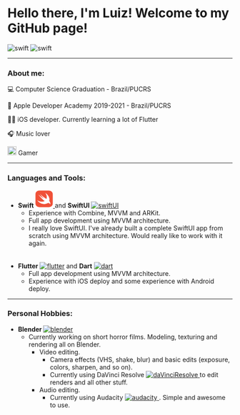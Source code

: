 <h1 align="left">Hello there, I'm Luiz! Welcome to my GitHub page! </h1> 


<img src="https://developer.apple.com/assets/elements/icons/brandmark/apple-developer-brandmark-i.svg" alt="swift" width="140" height="30"/>
<img src="https://storage.googleapis.com/cms-storage-bucket/ec64036b4eacc9f3fd73.svg" alt="swift" width="100" height="30"/>

------------------------------------------

                                  
<h3 align="left">About me:</h3>

💻 Computer Science Graduation - Brazil/PUCRS

🍎 Apple Developer Academy 2019-2021 - Brazil/PUCRS

👨‍💻 iOS developer. Currently learning a lot of Flutter

🎧 Music lover

<img src="https://upload.wikimedia.org/wikipedia/commons/thumb/8/86/Triforce.svg/1280px-Triforce.svg.png" width="20" height="20"/> Gamer

------------------------------------------

<h3 align="left">Languages and Tools:</h3>

<ul>
  <!-- Swift -->
  <li> 
  <b> Swift </b>
<a href="https://developer.apple.com/swift/" target="_blank" rel="noreferrer"> <img src="https://raw.githubusercontent.com/devicons/devicon/master/icons/swift/swift-original.svg" alt="swift" width="40" height="40"/> </a>
and <b> SwiftUI </b>  
<a href="https://developer.apple.com/swiftUI/" target="_blank" rel="noreferrer"> <img src="https://developer.apple.com/assets/elements/icons/swiftui/swiftui-96x96_2x.png" alt="swiftUI" width="40" height="40"/> </a>
  
  - Experience with Combine, MVVM and ARKit.
  - Full app development using MVVM architecture.
  - I really love SwiftUI. I've already built a complete SwiftUI app from scratch using MVVM architecture. Would really like to work with it again.
 </li>
    <br> </br>
<!-- FLUTTER AND DART -->
 <li> 
   <b> Flutter</b>
<a href="https://flutter.dev" target="_blank" rel="noreferrer"> <img src="https://www.vectorlogo.zone/logos/flutterio/flutterio-icon.svg" alt="flutter" width="40" height="40"/></a>
  and <b> Dart</b> 
<a href="https://dart.dev" target="_blank" rel="noreferrer"> <img src="https://www.vectorlogo.zone/logos/dartlang/dartlang-icon.svg" alt="dart" width="40" height="40"/> </a> 

  - Full app development using MVVM architecture.
  - Experience with iOS deploy and some experience with Android deploy.
 </li> 
</ul>

------------------------------------------

<h3 align="left">Personal Hobbies:</h3>
<ul>
  <li> 
    <b> Blender </b>
 <a href="https://www.blender.org/" target="_blank" rel="noreferrer"> <img src="https://download.blender.org/branding/community/blender_community_badge_white.svg" alt="blender" width="70" height="70"/> </a>

   - Currently working on short horror films. Modeling, texturing and rendering all on Blender.
     - Video editing.
       - Camera effects (VHS, shake, blur) and basic edits (exposure, colors, sharpen, and so on).
       - Currently using DaVinci Resolve
<a href="https://www.blackmagicdesign.com/br/products/davinciresolve" target="_blank" rel="noreferrer"> <img src="https://upload.wikimedia.org/wikipedia/commons/9/90/DaVinci_Resolve_17_logo.svg" alt="daVinciResolve" width="30" height="30"/> </a> to edit renders and all other stuff.
     - Audio editing.
       - Currently using Audacity <a href="https://www.audacityteam.org/" target="_blank" rel="noreferrer"> <img src="https://www.audacityteam.org/wp-content/themes/wp_audacity/img/logo.png" alt="audacity" width="30" height="30"/> </a>. Simple and awesome to use.
 </li>
</ul>

</a> 




